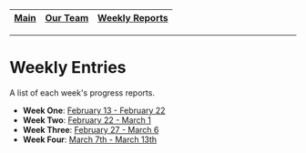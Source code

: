[Main](../../master/README.md) | [Our Team](../../master/our_team/README.md) | [Weekly Reports](#)
------------ | ------------- | -------------
---

# Weekly Entries

A list of each week's progress reports.

- **Week One**: [February 13 - February 22](./week_one.md)
- **Week Two**: [February 22 - March 1](./week_two.md)
- **Week Three**:  [February 27 - March 6](./week_three.md)
- **Week Four**: [March 7th - March 13th](./week_four.md)
